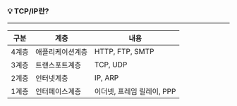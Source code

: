 ### 💡 TCP/IP란?
---
| **구분** | **계층** | **내용** |
| --- | --- | --- |
| 4계층 | 애플리케이션계층 | HTTP, FTP, SMTP
| 3계층 | 트랜스포트계층 | TCP, UDP
| 2계층 | 인터넷계층 | IP, ARP
| 1계층 | 인터페이스계층 | 이더넷, 프레임 릴레이, PPP
